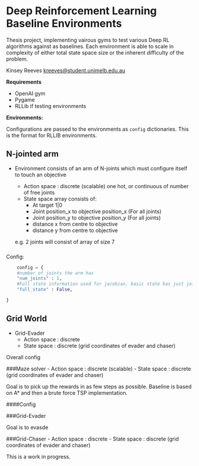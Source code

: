# Deep Reinforcement Learning Baseline Environments

Thesis project, implementing vairous gyms to test various Deep RL algorithms against as baselines.
Each environment is able to scale in complexity of either total state space size or the inherent difficulty of the problem. 


Kinsey Reeves
kreeves@student.unimelb.edu.au

**Requirements**
- OpenAI gym
- Pygame
- RLLib if testing environments


**Environments:**

Configurations are passed to the environments as `config` dictionaries. This is the format for RLLIB environments.

## N-jointed arm
- Environment consists of an arm of N-joints which must configure itself    to touch an objective

    - Action space : discrete (scalable) one hot, or continuous of number of free joints
    - State space array consists of:
        - At target 1|0
        - Joint position_x to objective position_x  (For all joints)
        - Joint position_y to objective position_y (For all joints)
        - distance x from centre to objective
        - distance y from centre to objective
        
    e.g. 2 joints will consist of array of size 7
###
Config:
```python
    config = {
    #number of joints the arm has
    "num_joints" : 1,
    #Full state information used for jacobian, basic state has just joint (x,y) positions
    "full_state" : False,

}

```
    
 ## Grid World
 - Grid-Evader
    - Action space : discrete
    - State space : discrete (grid coordinates of evader and chaser)
    
Overall config

###Maze solver
    - Action space : discrete (scalable)
    - State space : discrete (grid coordinates of evader and chaser)
 
Goal is to pick up the rewards in as few steps as possible. Baseline is based on A* and then a brute force TSP implementation. 

####Config



###Grid-Evader
 
Goal is to evasde
    
###Grid-Chaser
    - Action space : discrete
    - State space : discrete (grid coordinates of evader and chaser)


This is a work in progress.
